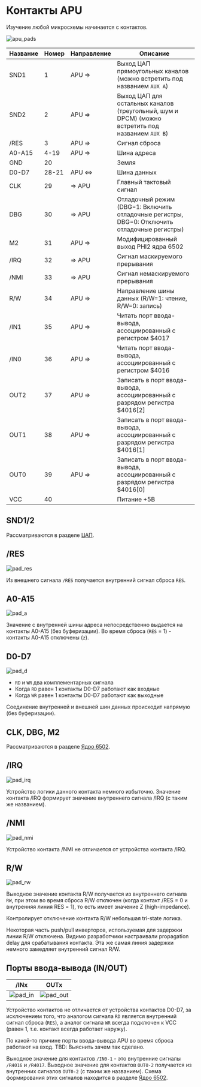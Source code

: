 # Контакты APU

Изучение любой микросхемы начинается с контактов.

![apu_pads](/BreakingNESWiki/imgstore/apu/apu_pads.jpg)

|Название|Номер|Направление|Описание|
|---|---|---|---|
|SND1|1|APU =>|Выход ЦАП прямоугольных каналов (можно встретить под названием `AUX A`)|
|SND2|2|APU =>|Выход ЦАП для остальных каналов (треугольный, шум и DPCM) (можно встретить под названием `AUX B`)|
|/RES|3|APU =>|Сигнал сброса|
|A0-A15|4-19|APU =>|Шина адреса|
|GND|20| |Земля|
|D0-D7|28-21|APU <=>|Шина данных|
|CLK|29|=> APU|Главный тактовый сигнал|
|DBG|30|=> APU|Отладочный режим (DBG=1: Включить отладочные регистры, DBG=0: Отключить отладочные регистры)|
|M2|31|APU =>|Модифицированный выход PHI2 ядра 6502|
|/IRQ|32|=> APU|Сигнал маскируемого прерывания|
|/NMI|33|=> APU|Сигнал немаскируемого прерывания|
|R/W|34|APU =>|Направление шины данных (R/W=1: чтение, R/W=0: запись)|
|/IN1|35|APU =>|Читать порт ввода-вывода, ассоциированный с регистром $4017|
|/IN0|36|APU =>|Читать порт ввода-вывода, ассоциированный с регистром $4016|
|OUT2|37|APU =>|Записать в порт ввода-вывода, ассоциированный с разрядом регистра $4016\[2\]|
|OUT1|38|APU =>|Записать в порт ввода-вывода, ассоциированный с разрядом регистра $4016\[1\]|
|OUT0|39|APU =>|Записать в порт ввода-вывода, ассоциированный с разрядом регистра $4016\[0\]|
|VCC|40| |Питание +5В|

## SND1/2

Рассматриваются в разделе [ЦАП](dac.md).

## /RES

![pad_res](/BreakingNESWiki/imgstore/apu/pad_res.jpg)

Из внешнего сигнала `/RES` получается внутренний сигнал сброса `RES`. 

## A0-A15

![pad_a](/BreakingNESWiki/imgstore/apu/pad_a.jpg)

Значение с внутренней шины адреса непосредственно выдается на контакты A0-A15 (без буферизации). Во время сброса (`RES` = 1) - контакты A0-A15 отключены (`z`).

## D0-D7

![pad_d](/BreakingNESWiki/imgstore/apu/pad_d.jpg)

- `RD` и `WR` два комплементарных сигнала
- Когда `RD` равен 1 контакты D0-D7 работают как входные
- Когда `WR` равен 1 контакты D0-D7 работают как выходные

Соединение внутренней и внешней шин данных происходит напрямую (без буферизации).

## CLK, DBG, M2

Рассматриваются в разделе [Ядро 6502](core.md).

## /IRQ

![pad_irq](/BreakingNESWiki/imgstore/apu/pad_irq.jpg)

Устройство логики данного контакта немного избыточно. Значение контакта /IRQ формирует значение внутреннего сигнала /IRQ (с таким же названием).

## /NMI

![pad_nmi](/BreakingNESWiki/imgstore/apu/pad_nmi.jpg)

Устройство контакта /NMI не отличается от устройства контакта /IRQ.

## R/W

![pad_rw](/BreakingNESWiki/imgstore/apu/pad_rw.jpg)

Выходное значение контакта R/W получается из внутреннего сигнала `RW`, при этом во время сброса R/W отключен (когда контакт /RES = 0 и внутренняя линия RES = 1), то есть имеет значение Z (high-impedance).

Контролирует отключение контакта R/W небольшая tri-state логика.

Некоторая часть push/pull инверторов, используемая для задержки линии R/W отключена. Видимо разработчики настраивали propagation delay для срабатывания контакта.
Эта же самая линия задержки немного замедляет внутренний сигнал R/W.

## Порты ввода-вывода (IN/OUT)

|/INx|OUTx|
|---|---|
|![pad_in](/BreakingNESWiki/imgstore/apu/pad_in.jpg)|![pad_out](/BreakingNESWiki/imgstore/apu/pad_out.jpg)|

Устройство контактов не отличается от устройства контактов D0-D7, за исключением того, что аналогом сигнала `RD` является внутренний сигнал сброса (`RES`), а аналог сигнала `WR` всегда подключен к VCC (равен 1, т.е. контакт всегда работает наружу).

По какой-то причине порты ввода-вывода APU во время сброса работают на вход. TBD: Выяснить зачем так сделано.

Выходное значение для контактов `/IN0-1` - это внутренние сигналы `/R4016` и `/R4017`.
Выходное значение для контактов `OUT0-2` получается из внутренних сигналов `OUT0-2` (с таким же названием). Схема формирования этих сигналов находится в разделе [Ядро 6502](core.md).
